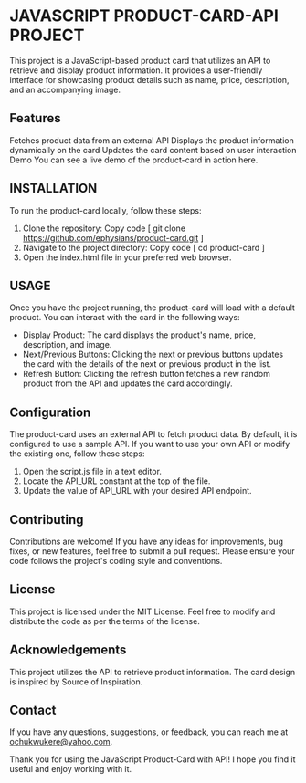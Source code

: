 #                               JAVASCRIPT PRODUCT-CARD-API  PROJECT
This project is a JavaScript-based product card that utilizes an API to retrieve and display product information.
It provides a user-friendly interface for showcasing product details such as name, price, description, and an accompanying image.

##            Features
Fetches product data from an external API
Displays the product information dynamically on the card
Updates the card content based on user interaction
Demo
You can see a live demo of the product-card in action here.

##           INSTALLATION
To run the product-card locally, follow these steps:

1. Clone the repository:
Copy code   [ git clone https://github.com/ephysians/product-card.git ]
2. Navigate to the project directory: Copy code [ cd product-card ]
3. Open the index.html file in your preferred web browser.

##             USAGE
Once you have the project running, the product-card will load with a default product. You can interact with the card in the 
following ways:

* Display Product: The card displays the product's name, price, description, and image.
* Next/Previous Buttons: Clicking the next or previous buttons updates the card with the details of the next or previous product 
  in the list.
* Refresh Button: Clicking the refresh button fetches a new random product from the API and updates the card accordingly.


##    Configuration
The product-card uses an external API to fetch product data. By default, it is configured to use a sample API. 
If you want to use your own API or modify the existing one, follow these steps:

1. Open the script.js file in a text editor.
2. Locate the API_URL constant at the top of the file.
3. Update the value of API_URL with your desired API endpoint.

##      Contributing
Contributions are welcome! If you have any ideas for improvements, bug fixes, or new features, feel free to submit a pull request.
Please ensure your code follows the project's coding style and conventions.

##      License
This project is licensed under the MIT License. Feel free to modify and distribute the code as per the terms of the license.

##      Acknowledgements
This project utilizes the API  to retrieve product information.
The card design is inspired by Source of Inspiration.

##      Contact
If you have any questions, suggestions, or feedback, you can reach me at ochukwukere@yahoo.com.

Thank you for using the JavaScript Product-Card with API! I hope you find it useful and enjoy working with it.

